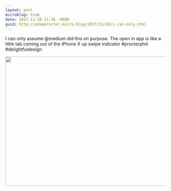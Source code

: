 ```yaml
---
layout: post
microblog: true
date: 2017-11-28 11:36 -0000
guid: http://adamprocter.micro.blog/2017/11/28/i-can-only.html
---
```

I can only assume @medium did this on purpose. The open in app is like a little tab coming out of the iPhone X up swipe indicator #procterphd #delightfuldesign

<img src="http://discursive.adamprocter.co.uk/uploads/2017/a653c7cf22.jpg" width="600" height="408" />
